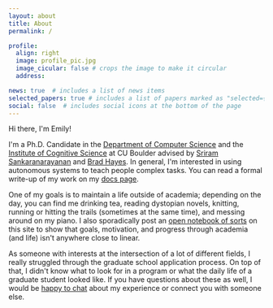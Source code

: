 ```yaml
---
layout: about
title: About
permalink: /

profile:
  align: right
  image: profile_pic.jpg
  image_cicular: false # crops the image to make it circular
  address:

news: true  # includes a list of news items
selected_papers: true # includes a list of papers marked as "selected={true}"
social: false  # includes social icons at the bottom of the page
---
```


Hi there, I'm Emily!

I'm a Ph.D. Candidate in the [Department of Computer Science](https://colorado.edu/cs) and the [Institute of Cognitive Science](https://colorado.edu/ics) at CU Boulder advised by [Sriram Sankaranarayanan](https://home.cs.colorado.edu/~srirams/index.html) and [Brad Hayes](http://www.bradhayes.info/). In general, I'm interested in using autonomous systems to teach people complex tasks. You can read a formal write-up of my work on my [docs page](https://emilykjensen.com/docs/).

One of my goals is to maintain a life outside of academia; depending on the day, you can find me drinking tea, reading dystopian novels, knitting, running or hitting the trails (sometimes at the same time), and messing around on my piano. I also sporadically post an [open notebook of sorts](https://emilykjensen.com/blog/) on this site to show that goals, motivation, and progress through academia (and life) isn't anywhere close to linear.

As someone with interests at the intersection of a lot of different fields, I really struggled through the graduate school application process. On top of that, I didn't know what to look for in a program or what the daily life of a graduate student looked like. If you have questions about these as well, I would be [happy to chat](mailto:emily.jensen@colorado.edu) about my experience or connect you with someone else.